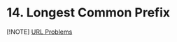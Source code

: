# 14. Longest Common Prefix
[!NOTE]
[URL Problems](https://leetcode.com/problems/longest-common-prefix/submissions/)



